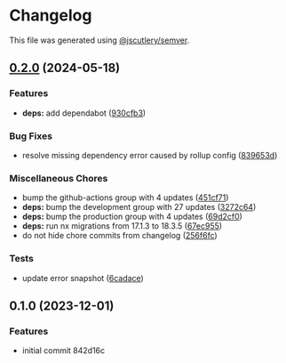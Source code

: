 # Changelog

This file was generated using [@jscutlery/semver](https://github.com/jscutlery/semver).

## [0.2.0](https://github.com/alexgavrusev/create-merged-coverage-reports/compare/create-merged-coverage-reports-0.1.0...create-merged-coverage-reports-0.2.0) (2024-05-18)


### Features

* **deps:** add dependabot ([930cfb3](https://github.com/alexgavrusev/create-merged-coverage-reports/commit/930cfb330c1adbdd3167b297c600a2bb59369e7d))


### Bug Fixes

* resolve missing dependency error caused by rollup config ([839653d](https://github.com/alexgavrusev/create-merged-coverage-reports/commit/839653d1528a2fd1e7aa184c90c93058cb39d147))


### Miscellaneous Chores

* bump the github-actions group with 4 updates ([451cf71](https://github.com/alexgavrusev/create-merged-coverage-reports/commit/451cf7112f35f58d82a5e83af5c9eb292b392206))
* **deps:** bump the development group with 27 updates ([3272c64](https://github.com/alexgavrusev/create-merged-coverage-reports/commit/3272c6420caca76b48cb58821128e044d5df65ad))
* **deps:** bump the production group with 4 updates ([69d2cf0](https://github.com/alexgavrusev/create-merged-coverage-reports/commit/69d2cf02c55110621f7c899cba65ae93265f973c))
* **deps:** run nx migrations from 17.1.3 to 18.3.5 ([67ec955](https://github.com/alexgavrusev/create-merged-coverage-reports/commit/67ec95538550d5a8fc0ec7fd4266237f8ab12c7d))
* do not hide chore commits from changelog ([256f6fc](https://github.com/alexgavrusev/create-merged-coverage-reports/commit/256f6fcc16c8635495782b1317aba5629fc5454e))


### Tests

* update error snapshot ([6cadace](https://github.com/alexgavrusev/create-merged-coverage-reports/commit/6cadace5725d3d3a81e7f7ea564b0e5d45944d2b))

## 0.1.0 (2023-12-01)


### Features

* initial commit 842d16c
